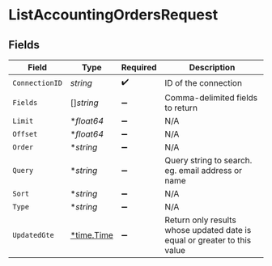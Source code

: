 # ListAccountingOrdersRequest


## Fields

| Field                                                                    | Type                                                                     | Required                                                                 | Description                                                              |
| ------------------------------------------------------------------------ | ------------------------------------------------------------------------ | ------------------------------------------------------------------------ | ------------------------------------------------------------------------ |
| `ConnectionID`                                                           | *string*                                                                 | :heavy_check_mark:                                                       | ID of the connection                                                     |
| `Fields`                                                                 | []*string*                                                               | :heavy_minus_sign:                                                       | Comma-delimited fields to return                                         |
| `Limit`                                                                  | **float64*                                                               | :heavy_minus_sign:                                                       | N/A                                                                      |
| `Offset`                                                                 | **float64*                                                               | :heavy_minus_sign:                                                       | N/A                                                                      |
| `Order`                                                                  | **string*                                                                | :heavy_minus_sign:                                                       | N/A                                                                      |
| `Query`                                                                  | **string*                                                                | :heavy_minus_sign:                                                       | Query string to search. eg. email address or name                        |
| `Sort`                                                                   | **string*                                                                | :heavy_minus_sign:                                                       | N/A                                                                      |
| `Type`                                                                   | **string*                                                                | :heavy_minus_sign:                                                       | N/A                                                                      |
| `UpdatedGte`                                                             | [*time.Time](https://pkg.go.dev/time#Time)                               | :heavy_minus_sign:                                                       | Return only results whose updated date is equal or greater to this value |